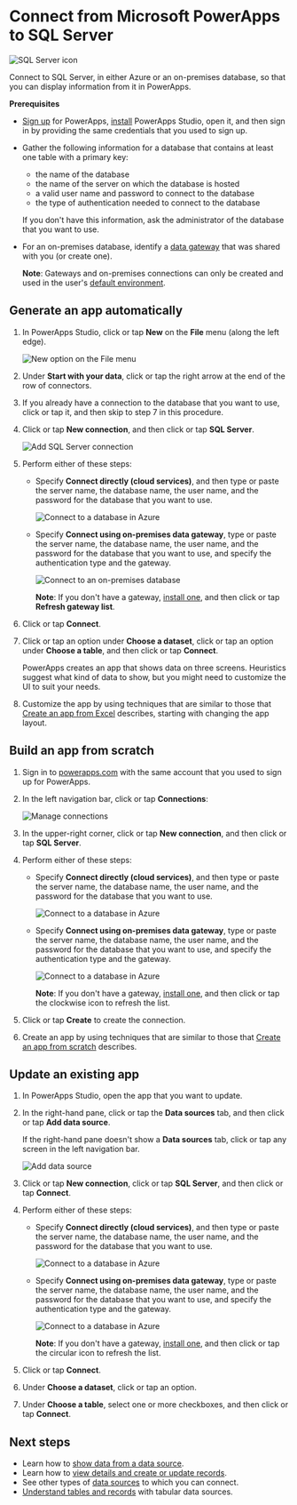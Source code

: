 <properties
	pageTitle="Overview of the SQL Server connection | Microsoft PowerApps"
	description="Step-by-step instructions for how to connect to Azure SQL or an on-premises SQL Server database"
	services=""
	suite="powerapps"
	documentationCenter="" 	
	authors="AFTOwen"
	manager="anneta"
	editor=""
	tags="" />

<tags
ms.service="powerapps"
ms.devlang="na"
ms.topic="article"
ms.tgt_pltfrm="na"
ms.workload="na"
ms.date="10/23/2016"
ms.author="anneta"/>

# Connect from Microsoft PowerApps to SQL Server #

![SQL Server icon](./media/connection-azure-sqldatabase/sqlicon.png)

Connect to SQL Server, in either Azure or an on-premises database, so that you can display information from it in PowerApps.

**Prerequisites**

- [Sign up](signup-for-powerapps.md) for PowerApps, [install](http://aka.ms/powerappsinstall) PowerApps Studio, open it, and then sign in by providing the same credentials that you used to sign up.
- Gather the following information for a database that contains at least one table with a primary key:

	- the name of the database
	- the name of the server on which the database is hosted
	- a valid user name and password to connect to the database
	- the type of authentication needed to connect to the database

	If you don't have this information, ask the administrator of the database that you want to use.
- For an on-premises database, identify a [data gateway](gateway-management.md) that was shared with you (or create one).

	**Note**: Gateways and on-premises connections can only be created and used in the user's [default environment](working-with-environments.md).

## Generate an app automatically ##
1. In PowerApps Studio, click or tap **New** on the **File** menu (along the left edge).

	![New option on the File menu](./media/connection-azure-sqldatabase/file-new.png)

1. Under **Start with your data**, click or tap the right arrow at the end of the row of connectors.

1. If you already have a connection to the database that you want to use, click or tap it, and then skip to step 7 in this procedure.

1. Click or tap **New connection**, and then click or tap **SQL Server**.

	![Add SQL Server connection](./media/connection-azure-sqldatabase/add-sql-connection.png)

1. Perform either of these steps:

	- Specify **Connect directly (cloud services)**, and then type or paste the server name, the database name, the user name, and the password for the database that you want to use.

		![Connect to a database in Azure](./media/connection-azure-sqldatabase/connect-azure.png)

	- Specify **Connect using on-premises data gateway**, type or paste the server name, the database name, the user name, and the password for the database that you want to use, and specify the authentication type and the gateway.

		![Connect to an on-premises database](./media/connection-azure-sqldatabase/connect-onprem.png)

		**Note**: If you don't have a gateway, [install one](gateway-reference.md), and then click or tap **Refresh gateway list**.

1. Click or tap **Connect**.

1. Click or tap an option under **Choose a dataset**, click or tap an option under **Choose a table**, and then click or tap **Connect**.

	PowerApps creates an app that shows data on three screens. Heuristics suggest what kind of data to show, but you might need to customize the UI to suit your needs.

1. Customize the app by using techniques that are similar to those that [Create an app from Excel](get-started-create-from-data.md) describes, starting with changing the app layout.

## Build an app from scratch ##
1. Sign in to [powerapps.com](https://web.powerapps.com) with the same account that you used to sign up for PowerApps.

1. In the left navigation bar, click or tap **Connections**:  

	![Manage connections](./media/connection-azure-sqldatabase/manage-connections.png)

1. In the upper-right corner, click or tap **New connection**, and then click or tap **SQL Server**.

1. Perform either of these steps:

	- Specify **Connect directly (cloud services)**, and then type or paste the server name, the database name, the user name, and the password for the database that you want to use.

		![Connect to a database in Azure](./media/connection-azure-sqldatabase/connect-azure-portal.png)

	- Specify **Connect using on-premises data gateway**, type or paste the server name, the database name, the user name, and the password for the database that you want to use, and specify the authentication type and the gateway.

		![Connect to a database in Azure](./media/connection-azure-sqldatabase/connect-onprem-portal.png)

		**Note**: If you don't have a gateway, [install one](gateway-reference.md), and then click or tap the clockwise icon to refresh the list.

1. Click or tap **Create** to create the connection.

1. Create an app by using techniques that are similar to those that [Create an app from scratch](get-started-create-from-blank.md) describes.

## Update an existing app ##
1. In PowerApps Studio, open the app that you want to update.

1. In the right-hand pane, click or tap the **Data sources** tab, and then click or tap **Add data source**.

	If the right-hand pane doesn't show a **Data sources** tab, click or tap any screen in the left navigation bar.

	![Add data source](./media/connection-azure-sqldatabase/add-data-source.png)

1. Click or tap **New connection**, click or tap **SQL Server**, and then click or tap **Connect**.

1. Perform either of these steps:

	- Specify **Connect directly (cloud services)**, and then type or paste the server name, the database name, the user name, and the password for the database that you want to use.

		![Connect to a database in Azure](./media/connection-azure-sqldatabase/connect-azure-fromblank.png)

	- Specify **Connect using on-premises data gateway**, type or paste the server name, the database name, the user name, and the password for the database that you want to use, and specify the authentication type and the gateway.

		![Connect to a database in Azure](./media/connection-azure-sqldatabase/connect-onprem-fromblank.png)

		**Note**: If you don't have a gateway, [install one](gateway-reference.md), and then click or tap the circular icon to refresh the list.

1. Click or tap **Connect**.

1. Under **Choose a dataset**, click or tap an option.

1. Under **Choose a table**, select one or more checkboxes, and then click or tap **Connect**.

## Next steps ##
- Learn how to [show data from a data source](../add-gallery.md).
- Learn how to [view details and create or update records](../add-form.md).
- See other types of [data sources](../connections-list.md) to which you can connect.  
- [Understand tables and records](../working-with-tables.md) with tabular data sources.

<!--NotAvailableYet
## View the available functions ##
This connection includes the following functions:

| Function Name |  Description |
| --- | --- |
|[GetItems](connection-azure-sqldatabase.md#getitems) | Retrieves rows from a SQL table |
|[PostItem](connection-azure-sqldatabase.md#postitem) | Inserts a new row into a SQL table |
|[GetItem](connection-azure-sqldatabase.md#getitem) | Retrieves a single row from a SQL table |
|[DeleteItem](connection-azure-sqldatabase.md#deleteitem) | Deletes a row from a SQL table |
|[PatchItem](connection-azure-sqldatabase.md#patchitem) | Updates an existing row in a SQL table |
|[GetTables](connection-azure-sqldatabase.md#gettables) | Retrieves tables from a SQL database |

### GetItems
Get rows: Retrieves rows from a SQL table

#### Input properties

| Name| Data Type|Required|Description|
| ---|---|---|---|
|table|string|yes|Name of SQL table|
|$skip|integer|no|Number of entries to skip (default = 0)|
|$top|integer|no|Maximum number of entries to retrieve (default = 256)|
|$filter|string|no|An ODATA filter query to restrict the number of entries|
|$orderby|string|no|An ODATA orderBy query for specifying the order of entries|

### PostItem
Insert row: Inserts a new row into a SQL table

#### Input properties

| Name| Data Type|Required|Description|
| ---|---|---|---|
|table|string|yes|Name of SQL table|
|item| |yes|Row to insert into the specified table in SQL|

#### Output properties

| Property Name | Data Type | Required | Description |
|---|---|---|---|
|value|array|No | |


### GetItem
Get row: Retrieves a single row from a SQL table

#### Input properties

| Name| Data Type|Required|Description|
| ---|---|---|---|
|table|string|yes|Name of SQL table|
|id|string|yes|Unique identifier of the row to retrieve|

#### Output properties

| Property Name | Data Type | Required | Description |
|---|---|---|---|
|ItemInternalId|string|No | |


### DeleteItem
Delete row: Deletes a row from a SQL table

#### Input properties

| Name| Data Type|Required|Description|
| ---|---|---|---|
|table|string|yes|Name of SQL table|
|id|string|yes|Unique identifier of the row to delete|

#### Output properties
None.

### PatchItem
Update row: Updates an existing row in a SQL table

#### Input properties

| Name| Data Type|Required|Description|
| ---|---|---|---|
|table|string|yes|Name of SQL table|
|id|string|yes|Unique identifier of the row to update|
|item| |yes|Row with updated values|

#### Output properties

| Property Name | Data Type | Required | Description |
|---|---|---|---|
|ItemInternalId|string|No | &nbsp; |


### GetTables
Get tables: Retrieves tables from a SQL database

#### Input properties
None.

#### Output properties

| Property Name | Data Type | Required | Description |
|---|---|---|---|
|value|array|No | Can output the Name and DisplayName properties |

### ExecuteProcedure
Execute stored procedure: Executes a stored procedure in SQL

#### Input properties

| Name| Data Type|Required|Description|
| ---|---|---|---|
|procedure|string|yes|Procedure name|
|parameters| |yes|Input parameters|

#### Output properties
Result of the stored procedure execution.

| Property Name | Data Type | Required | Description |
|---|---|---|---|
|OutputParameters|object|No | Output parameter values |
|ReturnCode|integer|No | Return code of a procedure |
|ResultSets|object|No | Result sets|

-->
